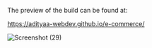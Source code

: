 The preview of the build can be found at: 

https://adityaa-webdev.github.io/e-commerce/

![Screenshot (29)](https://user-images.githubusercontent.com/99648125/185847491-f2fcbdd6-a7b3-4e08-918e-3e069c35eaf8.png)
